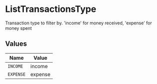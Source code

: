 # ListTransactionsType

Transaction type to filter by. 'income' for money received, 'expense' for money spent


## Values

| Name      | Value     |
| --------- | --------- |
| `INCOME`  | income    |
| `EXPENSE` | expense   |